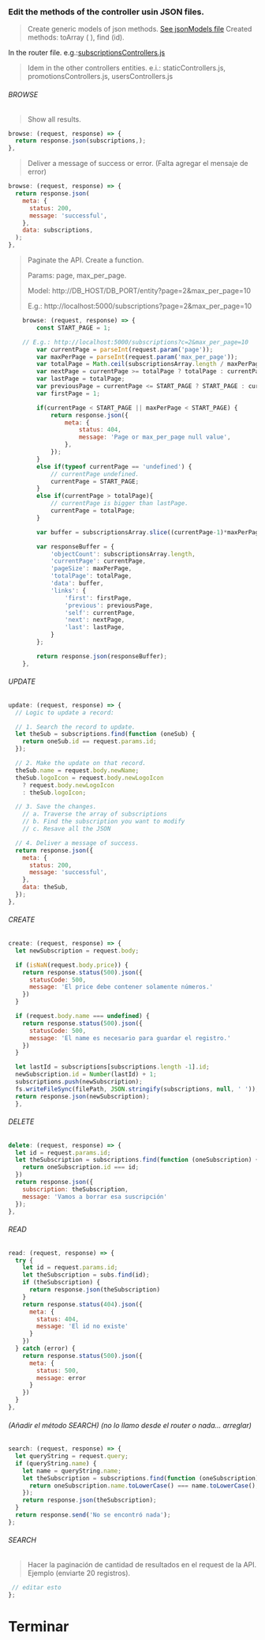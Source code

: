 ### Edit the methods of the controller usin JSON files.

> Create generic models of json methods. [See jsonModels file](/src/models/jsonModel.md)
> Created methods: toArray ( ), find (id).

In the router file. e.g.:<u>subscriptionsControllers.js</u>

> Idem in the other controllers entities. e.i.: staticControllers.js, promotionsControllers.js, usersControllers.js

###### BROWSE

> Show all results.

```js
browse: (request, response) => {
  return response.json(subscriptions,);
},
```

> Deliver a message of success or error. (Falta agregar el mensaje de error)

```js
browse: (request, response) => {
  return response.json(
    meta: {
      status: 200,
      message: 'successful',
    },
    data: subscriptions,
  );
},
```

> Paginate the API. Create a function.
>
> Params: page, max_per_page.
>
> Model: http://DB_HOST/DB_PORT/entity?page=2&max_per_page=10
>
> E.g.: http://localhost:5000/subscriptions?page=2&max_per_page=10

```js
	browse: (request, response) => {
		const START_PAGE = 1;

    // E.g.: http://localhost:5000/subscriptions?c=2&max_per_page=10
		var currentPage = parseInt(request.param('page'));
		var maxPerPage = parseInt(request.param('max_per_page'));
		var totalPage = Math.ceil(subscriptionsArray.length / maxPerPage);
		var nextPage = currentPage >= totalPage ? totalPage : currentPage + 1;
		var lastPage = totalPage;
		var previousPage = currentPage <= START_PAGE ? START_PAGE : currentPage - 1;
		var firstPage = 1;

		if(currentPage < START_PAGE || maxPerPage < START_PAGE) {
			return response.json({
				meta: {
					status: 404,
					message: 'Page or max_per_page null value',
				},
			});
		}
		else if(typeof currentPage == 'undefined') {
			// currentPage undefined.
			currentPage = START_PAGE;
		}
		else if(currentPage > totalPage){
			// currentPage is bigger than lastPage.
			currentPage = totalPage;
		}

		var buffer = subscriptionsArray.slice((currentPage-1)*maxPerPage, (currentPage*maxPerPage));

		var responseBuffer = {
			'objectCount': subscriptionsArray.length,
			'currentPage': currentPage,
			'pageSize': maxPerPage,
			'totalPage': totalPage,
			'data': buffer,
			'links': {
				'first': firstPage,
				'previous': previousPage,
				'self': currentPage,
				'next': nextPage,
				'last': lastPage,
			}
		};

		return response.json(responseBuffer);
	},

```

###### UPDATE

```js
update: (request, response) => {
  // Logic to update a record:

  // 1. Search the record to update.
  let theSub = subscriptions.find(function (oneSub) {
    return oneSub.id == request.params.id;
  });

  // 2. Make the update on that record.
  theSub.name = request.body.newName;
  theSub.logoIcon = request.body.newLogoIcon
    ? request.body.newLogoIcon
    : theSub.logoIcon;

  // 3. Save the changes.
    // a. Traverse the array of subscriptions
    // b. Find the subscription you want to modify
    // c. Resave all the JSON

  // 4. Deliver a message of success.
  return response.json({
    meta: {
      status: 200,
      message: 'successful',
    },
    data: theSub,
  });
},
```

###### CREATE

```js
create: (request, response) => {
  let newSubscription = request.body;

  if (isNaN(request.body.price)) {
    return response.status(500).json({
      statusCode: 500,
      message: 'El price debe contener solamente números.'
    })
  }

  if (request.body.name === undefined) {
    return response.status(500).json({
      statusCode: 500,
      message: 'El name es necesario para guardar el registro.'
    })
  }

  let lastId = subscriptions[subscriptions.length -1].id;
  newSubscription.id = Number(lastId) + 1;
  subscriptions.push(newSubscription);
  fs.writeFileSync(filePath, JSON.stringify(subscriptions, null, ' '));
  return response.json(newSubscription);
  },
```

###### DELETE

```js
delete: (request, response) => {
  let id = request.params.id;
  let theSubscription = subscriptions.find(function (oneSubscription) {
    return oneSubscription.id === id;
  })
  return response.json({
    subscription: theSubscription,
    message: 'Vamos a borrar esa suscripción'
  });
},
```

###### READ

```js
read: (request, response) => {
  try {
    let id = request.params.id;
    let theSubscription = subs.find(id);
    if (theSubscription) {
      return response.json(theSubscription)
    }
    return response.status(404).json({
      meta: {
        status: 404,
        message: 'El id no existe'
      }
    })
  } catch (error) {
    return response.status(500).json({
      meta: {
        status: 500,
        message: error
      }
    })
  }
},
```

###### (Añadir el método SEARCH) (no lo llamo desde el router o nada... arreglar)

```js
search: (request, response) => {
  let queryString = request.query;
  if (queryString.name) {
    let name = queryString.name;
    let theSubscription = subscriptions.find(function (oneSubscription) {
      return oneSubscription.name.toLowerCase() === name.toLowerCase();
    });
    return response.json(theSubscription);
  }
  return response.send('No se encontró nada');
};
```

###### SEARCH

> Hacer la paginación de cantidad de resultados en el request de la API. Ejemplo (enviarte 20 registros).

```js
 // editar esto
};
```

# Terminar

